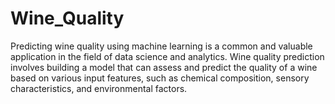 # Wine_Quality
Predicting wine quality using machine learning is a common and valuable application in the field of data science and analytics. Wine quality prediction involves building a model that can assess and predict the quality of a wine based on various input features, such as chemical composition, sensory characteristics, and environmental factors. 
